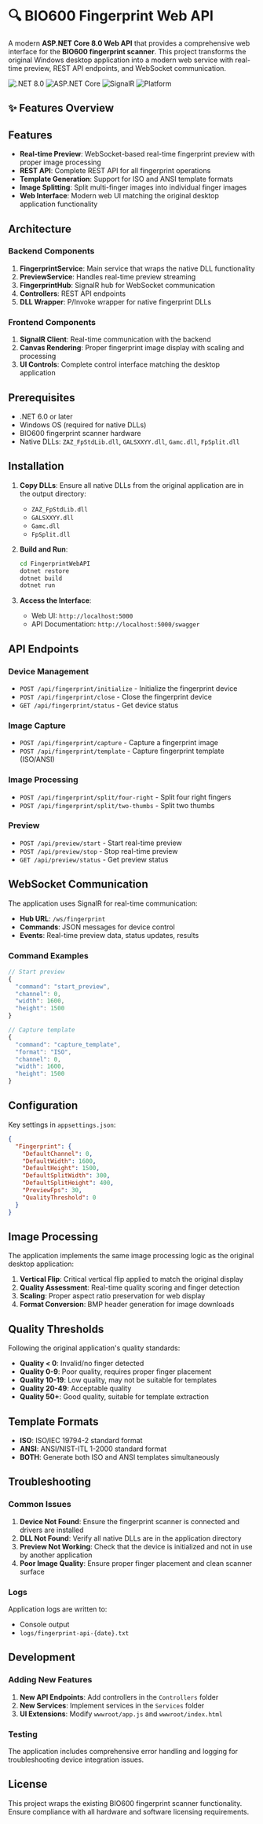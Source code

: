 # 🔍 BIO600 Fingerprint Web API

A modern **ASP.NET Core 8.0 Web API** that provides a comprehensive web interface for the **BIO600 fingerprint scanner**. This project transforms the original Windows desktop application into a modern web service with real-time preview, REST API endpoints, and WebSocket communication.

![.NET 8.0](https://img.shields.io/badge/.NET-8.0-blue)
![ASP.NET Core](https://img.shields.io/badge/ASP.NET%20Core-8.0-purple)
![SignalR](https://img.shields.io/badge/SignalR-WebSocket-green)
![Platform](https://img.shields.io/badge/Platform-Windows-lightgrey)

## ✨ Features Overview

## Features

- **Real-time Preview**: WebSocket-based real-time fingerprint preview with proper image processing
- **REST API**: Complete REST API for all fingerprint operations
- **Template Generation**: Support for ISO and ANSI template formats
- **Image Splitting**: Split multi-finger images into individual finger images
- **Web Interface**: Modern web UI matching the original desktop application functionality

## Architecture

### Backend Components

1. **FingerprintService**: Main service that wraps the native DLL functionality
2. **PreviewService**: Handles real-time preview streaming
3. **FingerprintHub**: SignalR hub for WebSocket communication
4. **Controllers**: REST API endpoints
5. **DLL Wrapper**: P/Invoke wrapper for native fingerprint DLLs

### Frontend Components

1. **SignalR Client**: Real-time communication with the backend
2. **Canvas Rendering**: Proper fingerprint image display with scaling and processing
3. **UI Controls**: Complete control interface matching the desktop application

## Prerequisites

- .NET 6.0 or later
- Windows OS (required for native DLLs)
- BIO600 fingerprint scanner hardware
- Native DLLs: `ZAZ_FpStdLib.dll`, `GALSXXYY.dll`, `Gamc.dll`, `FpSplit.dll`

## Installation

1. **Copy DLLs**: Ensure all native DLLs from the original application are in the output directory:
   - `ZAZ_FpStdLib.dll`
   - `GALSXXYY.dll` 
   - `Gamc.dll`
   - `FpSplit.dll`

2. **Build and Run**:
   ```bash
   cd FingerprintWebAPI
   dotnet restore
   dotnet build
   dotnet run
   ```

3. **Access the Interface**:
   - Web UI: `http://localhost:5000`
   - API Documentation: `http://localhost:5000/swagger`

## API Endpoints

### Device Management
- `POST /api/fingerprint/initialize` - Initialize the fingerprint device
- `POST /api/fingerprint/close` - Close the fingerprint device
- `GET /api/fingerprint/status` - Get device status

### Image Capture
- `POST /api/fingerprint/capture` - Capture a fingerprint image
- `POST /api/fingerprint/template` - Capture fingerprint template (ISO/ANSI)

### Image Processing
- `POST /api/fingerprint/split/four-right` - Split four right fingers
- `POST /api/fingerprint/split/two-thumbs` - Split two thumbs

### Preview
- `POST /api/preview/start` - Start real-time preview
- `POST /api/preview/stop` - Stop real-time preview
- `GET /api/preview/status` - Get preview status

## WebSocket Communication

The application uses SignalR for real-time communication:

- **Hub URL**: `/ws/fingerprint`
- **Commands**: JSON messages for device control
- **Events**: Real-time preview data, status updates, results

### Command Examples

```javascript
// Start preview
{
  "command": "start_preview",
  "channel": 0,
  "width": 1600,
  "height": 1500
}

// Capture template
{
  "command": "capture_template",
  "format": "ISO",
  "channel": 0,
  "width": 1600,
  "height": 1500
}
```

## Configuration

Key settings in `appsettings.json`:

```json
{
  "Fingerprint": {
    "DefaultChannel": 0,
    "DefaultWidth": 1600,
    "DefaultHeight": 1500,
    "DefaultSplitWidth": 300,
    "DefaultSplitHeight": 400,
    "PreviewFps": 30,
    "QualityThreshold": 0
  }
}
```

## Image Processing

The application implements the same image processing logic as the original desktop application:

1. **Vertical Flip**: Critical vertical flip applied to match the original display
2. **Quality Assessment**: Real-time quality scoring and finger detection
3. **Scaling**: Proper aspect ratio preservation for web display
4. **Format Conversion**: BMP header generation for image downloads

## Quality Thresholds

Following the original application's quality standards:

- **Quality < 0**: Invalid/no finger detected
- **Quality 0-9**: Poor quality, requires proper finger placement
- **Quality 10-19**: Low quality, may not be suitable for templates
- **Quality 20-49**: Acceptable quality
- **Quality 50+**: Good quality, suitable for template extraction

## Template Formats

- **ISO**: ISO/IEC 19794-2 standard format
- **ANSI**: ANSI/NIST-ITL 1-2000 standard format
- **BOTH**: Generate both ISO and ANSI templates simultaneously

## Troubleshooting

### Common Issues

1. **Device Not Found**: Ensure the fingerprint scanner is connected and drivers are installed
2. **DLL Not Found**: Verify all native DLLs are in the application directory
3. **Preview Not Working**: Check that the device is initialized and not in use by another application
4. **Poor Image Quality**: Ensure proper finger placement and clean scanner surface

### Logs

Application logs are written to:
- Console output
- `logs/fingerprint-api-{date}.txt`

## Development

### Adding New Features

1. **New API Endpoints**: Add controllers in the `Controllers` folder
2. **New Services**: Implement services in the `Services` folder
3. **UI Extensions**: Modify `wwwroot/app.js` and `wwwroot/index.html`

### Testing

The application includes comprehensive error handling and logging for troubleshooting device integration issues.

## License

This project wraps the existing BIO600 fingerprint scanner functionality. Ensure compliance with all hardware and software licensing requirements.
